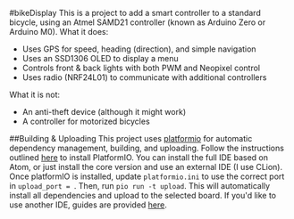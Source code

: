 #bikeDisplay
This is a project to add a smart controller to a standard bicycle, using an Atmel SAMD21 controller
(known as Arduino Zero or Arduino M0). What it does:
* Uses GPS for speed, heading (direction), and simple navigation
* Uses an SSD1306 OLED to display a menu
* Controls front & back lights with both PWM and Neopixel control
* Uses radio (NRF24L01) to communicate with additional controllers

What it is not:
* An anti-theft device (although it might work)
* A controller for motorized bicycles

##Building & Uploading
This project uses [platformio](https://github.com/platformio/platformio-core) for automatic
dependency management, building, and uploading. Follow the instructions outlined
[here](http://docs.platformio.org/en/latest/installation.html) to install PlatformIO. You can
install the full IDE based on Atom, or just install the core version and use an external IDE
(I use CLion). Once platformIO is installed, update `platformio.ini` to use the correct port in
`upload_port = `. Then, run `pio run -t upload`. This will automatically install all dependencies
and upload to the selected board. If you'd like to use another IDE, guides are provided
[here](http://docs.platformio.org/en/latest/ide.html).